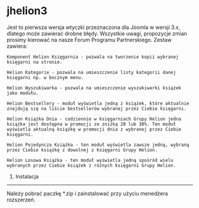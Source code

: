 jhelion3
========
Jest to pierwsza wersja wtyczki przeznaczona dla Joomla w wersji 3.x, dlatego może zawierać drobne błędy. Wszystkie uwagi, propozycje zmian prosimy kierować na nasze Forum Programu Partnerskiego. Zestaw zawiera:

	Komponent Helion Księgarnia - pozwala na tworzenie kopii wybranej księgarni na stronie.

	Helion Kategorie - pozwala na umieszczenie listy kategorii danej księgarni np. w bocznym menu.

	Helion Wyszukiwarka - pozwala na umieszczenie wyszukiwarki książek jako modułu.

	Helion Bestsellery - moduł wyświetla jedną z książek, które aktualnie znajdują się na liście bestsellerów wybranej przez Ciebie księgarni.

	Helion Książka Dnia - codziennie w księgarniach Grupy Helion jedna książka jest dostępna w promocji ze zniżką 20 lub 30%. Ten moduł wyświetla aktualną książkę w promocji dnia z wybranej przez Ciebie księgarni.

	Helion Pojedyncza Książka - ten moduł wyświetla zawsze jedną, wybraną przez Ciebie książkę z dowolnej z księgarni Grupy Helion.

	Helion Losowa Książka - ten moduł wyświetla jedną spośród wielu wybranych przez Ciebie książek z różnych księgarni Grupy Helion.

1) Instalacja
----------------------------------
Należy pobrać paczkę *.zip i zainstalować przy użyciu menedżera rozszerzeń.




